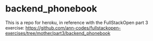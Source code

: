 # backend_phonebook

This is a repo for heroku, in reference with the FullStackOpen part 3 exercise:
https://github.com/ann-codes/fullstackopen-exercises/tree/mother/part3/backend_phonebook

